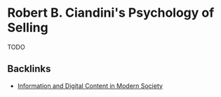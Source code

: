 # Robert B. Ciandini's Psychology of Selling

TODO

## Backlinks

- [Information and Digital Content in Modern Society](./InformationAndDigitalContentInModernSociety.md)
